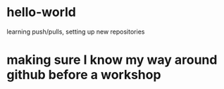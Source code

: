 # hello-world
learning push/pulls, setting up new repositories
# making sure I know my way around github before a workshop
